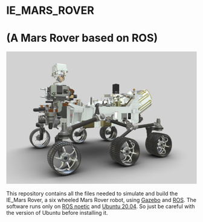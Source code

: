 # IE_MARS_ROVER
# (A Mars Rover based on ROS)

![orykrover assembly](https://github.com/govoyager/IE_MARS_ROVER/blob/main/Mars%20rover.png)

This repository contains all the files needed to simulate and build the IE_Mars Rover, a six wheeled Mars Rover robot, using [Gazebo](http://gazebosim.org/)  and [ROS](https://www.ros.org/).
The software runs only on [ROS noetic](http://wiki.ros.org/noetic) and [Ubuntu 20.04](http://www.releases.ubuntu.com/20.04/). So just be careful with the version of Ubuntu before installing it.


